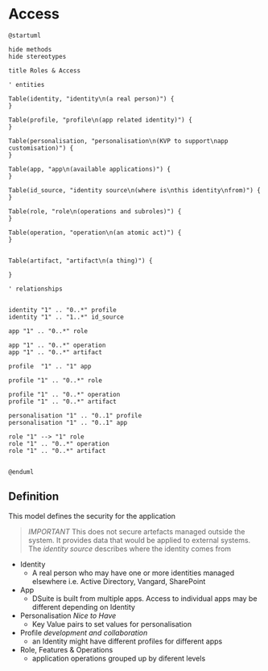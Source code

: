 # Access

```plantuml
@startuml

hide methods
hide stereotypes

title Roles & Access

' entities

Table(identity, "identity\n(a real person)") {
}

Table(profile, "profile\n(app related identity)") {
}

Table(personalisation, "personalisation\n(KVP to support\napp customisation)") {
}

Table(app, "app\n(available applications)") {
}

Table(id_source, "identity source\n(where is\nthis identity\nfrom)") {
}

Table(role, "role\n(operations and subroles)") {
}

Table(operation, "operation\n(an atomic act)") {
}


Table(artifact, "artifact\n(a thing)") {

}

' relationships


identity "1" .. "0..*" profile 
identity "1" .. "1..*" id_source 

app "1" .. "0..*" role 

app "1" .. "0..*" operation 
app "1" .. "0..*" artifact

profile  "1" .. "1" app 

profile "1" .. "0..*" role 

profile "1" .. "0..*" operation 
profile "1" .. "0..*" artifact

personalisation "1" .. "0..1" profile
personalisation "1" .. "0..1" app 

role "1" --> "1" role  
role "1" .. "0..*" operation 
role "1" .. "0..*" artifact 


@enduml
```

## Definition

This model defines the security for the application 

> _IMPORTANT_ This does not secure artefacts managed outside the system. It provides data that would be applied to external systems. The _identity source_ describes where the identity comes from 

- Identity
    - A real person who may have one or more identities managed elsewhere i.e. Active Directory, Vangard, SharePoint
- App
    - DSuite is built from multiple apps. Access to individual apps may be different depending on Identity
- Personalisation _Nice to Have_
    - Key Value pairs to set values for personalisation
- Profile _development and collaboration_
    - an Identity might have different profiles for different apps
- Role, Features & Operations
    - application operations grouped up by diferent levels

